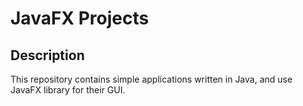# JavaFX Projects

## Description

This repository contains simple applications written in Java, and use JavaFX library for their GUI.
